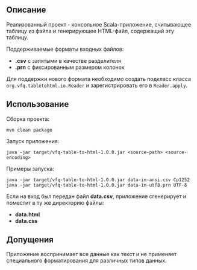 ## Описание

Реализованный проект - консольное Scala-приложение, считывающее таблицу из файла и генерирующее HTML-файл, содержащий эту таблицу.

Поддерживаемые форматы входных файлов:
- **.csv** с запятыми в качестве разделителя
- **.prn** с фиксированным размером колонок

Для поддержки нового формата необходимо создать подкласс класса `org.vfq.tabletohtml.io.Reader` и зарегистрировать его в `Reader.apply`.

## Использование

Сборка проекта:
```
mvn clean package
```
Запуск приложения:
```
java -jar target/vfq-table-to-html-1.0.0.jar <source-path> <source-encoding>
```
Примеры запуска:
```
java -jar target/vfq-table-to-html-1.0.0.jar data-in-ansi.csv Cp1252
java -jar target/vfq-table-to-html-1.0.0.jar data-in-utf8.prn UTF-8
```
Если на вход был передан файл **data.csv**, приложение сгенерирует и поместит в ту же директорию файлы:
- **data.html**
- **data.css**

## Допущения

Приложение воспринимает все данные как текст и не применяет специального форматирования для различных типов данных.
